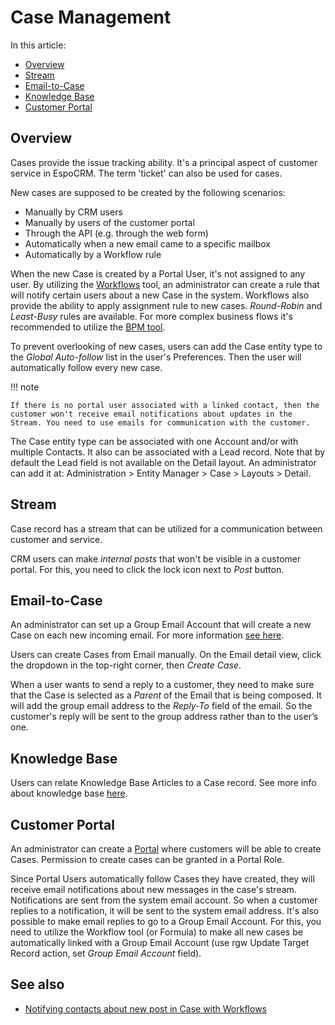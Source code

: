 # Case Management

In this article:

* [Overview](#overview)
* [Stream](#stream)
* [Email-to-Case](#email-to-case)
* [Knowledge Base](#knowledge-base)
* [Customer Portal](#customer-portal)


## Overview

Cases provide the issue tracking ability. It's a principal aspect of customer service in EspoCRM. The term 'ticket' can also be used for cases.

New cases are supposed to be created by the following scenarios:

* Manually by CRM users
* Manually by users of the customer portal
* Through the API (e.g. through the web form)
* Automatically when a new email came to a specific mailbox
* Automatically by a Workflow rule

When the new Case is created by a Portal User, it's not assigned to any user. By utilizing the [Workflows](../administration/workflows.md) tool, an administrator can create a rule that will notify certain users about a new Case in the system. Workflows also provide the ability to apply assignment rule to new cases. *Round-Robin* and *Least-Busy* rules are available. For more complex business flows it's recommended to utilize the [BPM tool](../administration/bpm.md).

To prevent overlooking of new cases, users can add the Case entity type to the *Global Auto-follow* list in the user's Preferences. Then the user will automatically follow every new case.

!!! note

    If there is no portal user associated with a linked contact, then the customer won't receive email notifications about updates in the Stream. You need to use emails for communication with the customer.

The Case entity type can be associated with one Account and/or with multiple Contacts. It also can be associated with a Lead record. Note that by default the Lead field is not available on the Detail layout. An administrator can add it at: Administration > Entity Manager > Case > Layouts > Detail.

## Stream

Case record has a stream that can be utilized for a communication between customer and service.

CRM users can make *internal posts* that won't be visible in a customer portal. For this, you need to click the lock icon next to *Post* button.

## Email-to-Case

An administrator can set up a Group Email Account that will create a new Case on each new incoming email. For more information [see here](../administration/emails.md).

Users can create Cases from Email manually. On the Email detail view, click the dropdown in the top-right corner, then *Create Case*.

When a user wants to send a reply to a customer, they need to make sure that the Case is selected as a *Parent* of the Email that is being composed. It will add the group email address to the *Reply-To* field of the email. So the customer's reply will be sent to the group address rather than to the user’s one.

## Knowledge Base

Users can relate Knowledge Base Articles to a Case record. See more info about knowledge base [here](knowledge-base.md).

## Customer Portal

An administrator can create a [Portal](../administration/portal.md) where customers will be able to create Cases. Permission to create cases can be granted in a Portal Role.

Since Portal Users automatically follow Cases they have created, they will receive email notifications about new messages in the case's stream. Notifications are sent from the system email account. So when a customer replies to a notification, it will be sent to the system email address. It's also possible to make email replies to go to a Group Email Account. For this, you need to utilize the Workflow tool (or Formula) to make all new cases be automatically linked with a Group Email Account (use rgw Update Target Record action, set *Group Email Account* field). 

## See also

* [Notifying contacts about new post in Case with Workflows](https://www.espocrm.com/blog/notifying-contacts-about-new-post-in-case-with-workflows/)
